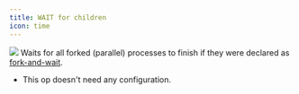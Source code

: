 ```yaml
---
title: WAIT for children
icon: time
---
```


<img src="/static/images/icons/time.gif" /> Waits for all forked (parallel) processes to finish if they were 
declared as [fork-and-wait](rules/forking). 

* This op doesn't need any configuration.

